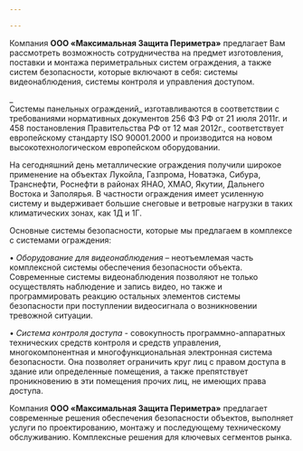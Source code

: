 ```yaml
---

---
```

Компания **ООО «Максимальная Защита Периметра»** предлагает Вам рассмотреть возможность сотрудничества на предмет изготовления, поставки и монтажа периметральных систем ограждения, а также систем безопасности, которые включают в себя: системы видеонаблюдения, системы контроля и управления доступом.

_  
Системы панельных ограждений_ изготавливаются в соответствии с требованиями нормативных документов 256 ФЗ РФ от 21 июля 2011г. и 458 постановления Правительства РФ от 12 мая 2012г., соответствует европейскому стандарту ISO 90001.2000 и производится на новом высокотехнологическом европейском оборудовании.

На сегодняшний день металлические ограждения получили широкое применение на объектах Лукойла, Газпрома, Новатэка, Сибура, Транснефти, Роснефти в районах ЯНАО, ХМАО, Якутии, Дальнего Востока и Заполярья. В частности ограждения имеет усиленную систему и выдерживает большие снеговые и ветровые нагрузки в таких климатических зонах, как 1Д и 1Г.

Основные системы безопасности, которые мы предлагаем в комплексе с системами ограждения:

• _Оборудование для видеонаблюдения_ – неотъемлемая часть комплексной системы обеспечения безопасности объекта. Современные системы видеонаблюдения позволяют не только осуществлять наблюдение и запись видео, но также и программировать реакцию остальных элементов системы безопасности при поступлении видеосигнала о возникновении тревожной ситуации.

• _Система контроля доступа_ - совокупность программно-аппаратных технических средств контроля и средств управления, многокомпонентная и многофункциональная электронная система безопасности. Она позволяет ограничить круг лиц с правом доступа в здание или определенные помещения, а также препятствует проникновению в эти помещения прочих лиц, не имеющих права доступа.

Компания **ООО «Максимальная Защита Периметра»** предлагает современные решения обеспечения безопасности объектов, выполняет услуги по проектированию, монтажу и последующему техническому обслуживанию. Комплексные решения для ключевых сегментов рынка.